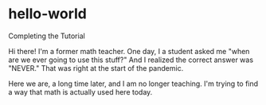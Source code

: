 # hello-world
Completing the Tutorial

Hi there! I'm a former math teacher. One day, I a student asked me "when are we ever going to use this stuff?"
And I realized the correct answer was "NEVER."
That was right at the start of the pandemic.

Here we are, a long time later, and I am no longer teaching. I'm trying to find a way that math is actually used here today.
